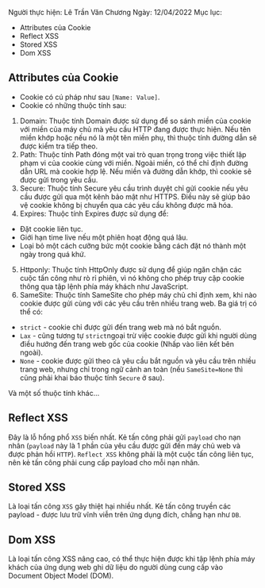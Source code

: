 Người thực hiện: Lê Trần Văn Chương
Ngày: 12/04/2022
Mục lục:
- Attributes của Cookie
- Reflect XSS
- Stored XSS 
- Dom XSS

## Attributes của Cookie
- Cookie có cú pháp như sau `[Name: Value]`.
- Cookie có những thuộc tính sau:
1. Domain: Thuộc tính Domain được sử dụng để so sánh miền của cookie với miền của máy chủ mà yêu cầu HTTP đang được thực hiện. Nếu tên miền khớp hoặc nếu nó là một tên miền phụ, thì thuộc tính đường dẫn sẽ được kiểm tra tiếp theo.
2. Path: Thuộc tính Path đóng một vai trò quan trọng trong việc thiết lập phạm vi của cookie cùng với miền. Ngoài miền, có thể chỉ định đường dẫn URL mà cookie hợp lệ. Nếu miền và đường dẫn khớp, thì cookie sẽ được gửi trong yêu cầu.
3. Secure: Thuộc tính Secure yêu cầu trình duyệt chỉ gửi cookie nếu yêu cầu được gửi qua một kênh bảo mật như HTTPS. Điều này sẽ giúp bảo vệ cookie không bị chuyển qua các yêu cầu không được mã hóa.
4. Expires: Thuộc tính Expires được sử dụng để:
  - Đặt cookie liên tục.
  - Giới hạn time live nếu một phiên hoạt động quá lâu.
  - Loại bỏ một cách cưỡng bức một cookie bằng cách đặt nó thành một ngày trong quá khứ.
5. Httponly: Thuộc tính HttpOnly được sử dụng để giúp ngăn chặn các cuộc tấn công như rò rỉ phiên, vì nó không cho phép truy cập cookie thông qua tập lệnh phía máy khách như JavaScript.
6. SameSite: Thuộc tính SameSite cho phép máy chủ chỉ định xem, khi nào cookie được gửi cùng với các yêu cầu trên nhiều trang web. Ba giá trị có thể có:
  - `strict` - cookie chỉ được gửi đến trang web mà nó bắt nguồn.
  - `Lax` - cũng tương tự `strict`ngoại trừ việc cookie được gửi khi người dùng điều hướng đến trang web gốc của cookie (Nhấp vào liên kết bên ngoài).
  - `None` - cookie được gửi theo cả yêu cầu bắt nguồn và yêu cầu trên nhiều trang web, nhưng chỉ trong ngữ cảnh an toàn (nếu `SameSite=None` thì cũng phải khai báo thuộc tính `Secure` ở sau).
  
Và một số thuộc tính khác...

## Reflect XSS
Đây là lỗ hổng phổ `XSS` biến nhất. Kẻ tấn công phải gửi `payload` cho nạn nhân (`payload` này là 1 phần của yêu cầu được gửi đến máy chủ web và được phản hồi `HTTP`). `Reflect XSS` không phải là một cuộc tấn công liên tục, nên kẻ tấn công phải cung cấp payload cho mỗi nạn nhân.

## Stored XSS 
Là loại tấn công `XSS` gây thiệt hại nhiều nhất. Kẻ tấn công truyền các payload - được lưu trữ vĩnh viễn trên ứng dụng đích, chẳng hạn như `DB`.

## Dom XSS
Là loại tấn công XSS nâng cao, có thể thực hiện được khi tập lệnh phía máy khách của ứng dụng web ghi dữ liệu do người dùng cung cấp vào Document Object Model (DOM).

